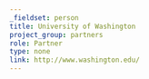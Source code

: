 ```yaml
---
_fieldset: person
title: University of Washington
project_group: partners
role: Partner
type: none
link: http://www.washington.edu/
---
```

